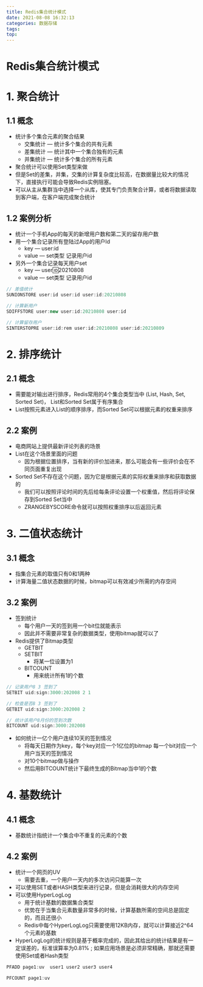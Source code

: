 ```yaml
---
title: Redis集合统计模式
date: 2021-08-08 16:32:13
categories: 数据存储
tags:
top:
---
```

# Redis集合统计模式

# 1. 聚合统计

## 1.1 概念

- 统计多个集合元素的聚合结果
    - 交集统计 — 统计多个集合的共有元素
    - 差集统计 — 统计其中一个集合独有的元素
    - 并集统计 — 统计多个集合的所有元素
- 聚合统计可以使用Set类型来做
- 但是Set的差集，并集，交集的计算复杂度比较高，在数据量比较大的情况下，直接执行可能会导致Redis实例阻塞。
- 可以从主从集群当中选择一个从库，使其专门负责聚合计算，或者将数据读取到客户端，在客户端完成聚合统计

## 1.2 案例分析

- 统计一个手机App的每天的新增用户数和第二天的留存用户数
- 用一个集合记录所有登陆过App的用户Id
    - key — user:id
    - value — set类型 记录用户id
- 另外一个集合记录每天用户set
    - key — user:id:20210808
    - value — set类型  记录用户id

```jsx
// 差值统计
SUNIONSTORE user:id user:id user:id:20210808

// 计算新用户
SDIFFSTORE user:new user:id:20210808 user:id 

// 计算留存用户
SINTERSTOPRE user:id:rem user:id:20210808 user:id:20210809
```

# 2. 排序统计

## 2.1 概念

- 需要能对输出进行排序，Redis常用的4个集合类型当中 (List, Hash, Set, Sorted Set)， List和Sorted Set属于有序集合
- List按照元素进入List的顺序排序，而Sorted Set可以根据元素的权重来排序

## 2.2 案例

- 电商网站上提供最新评论列表的场景
- List在这个场景里面的问题
    - 因为根据位置排序，当有新的评价加进来，那么可能会有一些评价会在不同页面重复出现
- Sorted Set不存在这个问题，因为它是根据元素的实际权重来排序和获取数据的
    - 我们可以按照评论时间的先后给每条评论设置一个权重值，然后将评论保存到Sorted Set当中
    - ZRANGEBYSCORE命令就可以按照权重排序以后返回元素

# 3. 二值状态统计

## 3.1 概念

- 指集合元素的取值只有0和1两种
- 计算海量二值状态数据的时候，bitmap可以有效减少所需的内存空间

## 3.2 案例

- 签到统计
    - 每个用户一天的签到用一个bit位就能表示
    - 因此并不需要非常复杂的数据类型，使用bitmap就可以了
- Redis提供了Bitmap类型
    - GETBIT
    - SETBIT
        - 将某一位设置为1
    - BITCOUNT
        - 用来统计所有1的个数

```jsx
// 记录用户8 3 签到了
SETBIT uid:sign:3000:202008 2 1 

// 检查是否8 3 签到了
GETBIT uid:sign:3000:202008 2 

// 统计该用户8月份的签到次数
BITCOUNT uid:sign:3000:202008 
```

- 如何统计一亿个用户连续10天的签到情况
    - 将每天日期作为key，每个key对应一个1亿位的bitmap  每一个bit对应一个用户当天的签到情况
    - 对10个bitmap做与操作
    - 然后用BITCOUNT统计下最终生成的Bitmap当中1的个数

# 4. 基数统计

## 4.1 概念

- 基数统计指统计一个集合中不重复的元素的个数

## 4.2 案例

- 统计一个网页的UV
    - 需要去重，一个用户一天内的多次访问只能算一次
- 可以使用SET或者HASH类型来进行记录，但是会消耗很大的内存空间
- 可以使用HyperLogLog
    - 用于统计基数的数据集合类型
    - 优势在于当集合元素数量非常多的时候，计算基数所需的空间总是固定的，而且还很小
    - Redis中每个HyperLogLog只需要使用12KB内存，就可以计算接近2^64个元素的基数
- HyperLogLog的统计规则是基于概率完成的，因此其给出的统计结果是有一定误差的，标准误算率为0.81% ; 如果应用场景是必须非常精确，那就还需要使用Set或者Hash类型

```jsx
PFADD page1:uv  user1 user2 user3 user4 

PFCOUNT page1:uv 
```